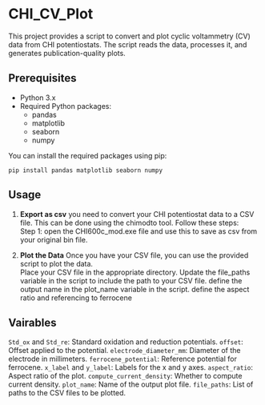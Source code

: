 # CHI_CV_Plot

This project provides a script to convert and plot cyclic voltammetry (CV) data from CHI potentiostats. The script reads the data, processes it, and generates publication-quality plots.

## Prerequisites

- Python 3.x
- Required Python packages:
  - pandas
  - matplotlib
  - seaborn
  - numpy

You can install the required packages using pip:

`pip install pandas matplotlib seaborn numpy`

## Usage

1. **Export as csv**
    you need to convert your CHI potentiostat data to a CSV file. This can be done using the chimodto tool. Follow these steps:  
    Step 1: open the  CHI600c_mod.exe file and use this to save as csv from your original bin file. 

2. **Plot the Data**
    Once you have your CSV file, you can use the provided script to plot the data.  
    Place your CSV file in the appropriate directory.
    Update the file_paths variable in the script to include the path to your CSV file.
    define the output name in the plot_name variable in the script.
    define the aspect ratio and referencing to ferrocene

## Vairables
`Std_ox` and `Std_re`: Standard oxidation and reduction potentials.
`offset`: Offset applied to the potential.
`electrode_diameter_mm`: Diameter of the electrode in millimeters.
`ferrocene_potential`: Reference potential for ferrocene.
`x_label` and `y_label`: Labels for the x and y axes.
`aspect_ratio`: Aspect ratio of the plot.
`compute_current_density`: Whether to compute current density.
`plot_name`: Name of the output plot file.
`file_paths`: List of paths to the CSV files to be plotted.
